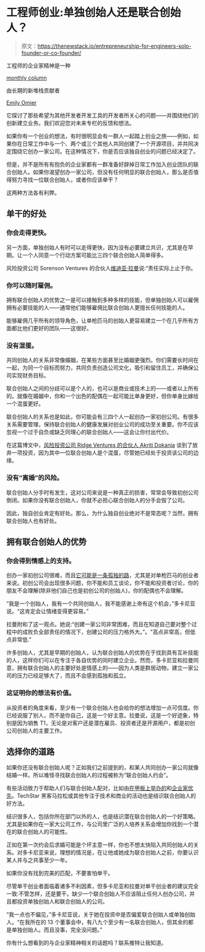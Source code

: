 # 工程师创业:单独创始人还是联合创始人？

> 原文：<https://thenewstack.io/entrepreneurship-for-engineers-solo-founder-or-co-founder/>

工程师的企业家精神是一种

[monthly column](https://thenewstack.io/entrepreneurship-for-engineers-recessions-and-startups/)

由长期的新堆栈贡献者

[Emily Omier](https://thenewstack.io/author/emily-omier/)

它探讨了那些希望为其他开发者开发工具的开发者所关心的问题——并围绕他们的创新建立业务。我们欢迎您对未来专栏的反馈和想法。

如果你有一个创业的想法，有时很明显会有一群人一起踏上创业之旅——例如，如果你在日常工作中与一个、两个或三个其他人共同创建了一个开源项目，并共同决定围绕它创办一家公司。在这种情况下，你是否应该独自创业的问题已经决定了。

但是，并不是所有有抱负的企业家都有一群准备好辞掉日常工作加入创业团队的联合创始人。如果你渴望创办一家公司，但没有任何明显的联合创始人，那么是否值得努力寻找一位联合创始人，或者你应该单干？

这两种方法各有利弊。

## 单干的好处

### 你会走得更快。

另一方面，单独创始人有时可以走得更快，因为没有必要建立共识，尤其是在早期。让一个人同意一个行动方案可能比三四个联合创始人简单得多。

风险投资公司 Sorenson Ventures 的合伙人[维迪亚·拉曼](https://www.linkedin.com/in/vidya-raman/)说:“责任实际上止于你。

### 你可以随时雇佣。

拥有联合创始人的优势之一是可以接触到多种多样的技能，但单独创始人可以雇佣拥有必要技能的人——通常他们能够雇佣比联合创始人更擅长任何技能的人。

能够雇佣几乎所有的领导角色，让单枪匹马的创始人更容易建立一个在几乎所有方面都比他们更好的团队——这很好。

### 没有混蛋。

共同创始人的关系非常像婚姻，在某些方面甚至比婚姻更强烈。你们需要长时间在一起，为同一个目标而努力，共同负责创造公司文化，吸引和留住员工，并确保公司实现财务目标。

联合创始人之间的分歧可以是个人的，也可以是商业或技术上的——或者以上所有的。就像在婚姻中，你和一个出色的配偶在一起可能比单身更好，但你单身比嫁给一个混蛋更好。

联合创始人的关系也是如此，你可能会有三四个人一起创办一家初创公司。有很多关系需要管理，保持联合创始人的健康发展对创业公司的成功至关重要。你不应该忽视一个过于自负或缺乏同理心的联合创始人——这会让你付出代价。

在这篇博文中，[风险投资公司 Ridge Ventures 的合伙人 Akriti Dokania](https://www.linkedin.com/in/akritidokania/) 谈到了放弃一项投资，因为其中一位联合创始人是个混蛋，尽管她已经处于投资该公司的边缘。

### 没有“离婚”的风险。

联合创始人分手时有发生，这对公司来说是一种真正的损害，常常会导致初创公司倒闭。如果你没有联合创始人，你就不必担心联合创始人的分手会毁了公司。

因此，独自创业肯定有好处。那么，为什么独自创业绝对不是常态呢？当然，拥有联合创始人也有好处。

## 拥有联合创始人的优势

### 你会得到情感上的支持。

创办一家初创公司很难，而且[它可能是一条孤独的路](https://thenewstack.io/entrepreneurship-for-engineers-adopting-the-founder-mindset/)，尤其是对单枪匹马的创业者来说。初创公司会出现很多问题，你不能和员工谈论，你不能和投资者讨论，你的朋友不会理解(除非他们自己也是初创公司的创始人)，你的配偶也不会理解。

“我是一个创始人，我有一个共同创始人，我不能感谢上帝有这个机会，”多卡尼亚说。“这肯定会让情绪变得更容易。”

拉曼附和了这一观点。她说:“创建一家公司非常困难，而且在知道自己要对整个过程中的成败负全部责任的情况下，创建公司的压力格外大。”。"高点非常高，但低点非常低."

许多创始人，尤其是早期的创始人，认为联合创始人的优势在于找到具有互补技能的人，这样你们可以在专注于各自优势的同时建立企业。然而，多卡尼亚和拉曼同意，拥有联合创始人的主要好处是情感上的——因为人类是群居动物，建立一家公司的压力已经足够大了，而且不会感到孤独和孤立。

### 这证明你的想法有价值。

从投资者的角度来看，至少有一个联合创始人也会给你的想法增加一点可信度。你已经说服了别人，而不是你自己，这是一个好主意。拉曼说，这是一个好迹象，特别是因为销售 T1，无论是对客户还是潜在雇员、投资者还是开源用户，都是初创公司创始人的主要工作。

## 选择你的道路

如果你还没有联合创始人呢？正如我们之前提到的，和某人共同创办一家公司就像结婚一样。所以难怪寻找联合创始人的过程被称为“联合创始人约会”。

有些活动致力于帮助人们与联合创始人配对，比如由[在甲板上举办的](https://www.beondeck.com/blog)和[企业家优先](https://www.joinef.com)。TechStar 黑客马拉松或其他专注于技术和商业的活动也是结识联合创始人的好方法。

结识很多人，包括你所在部门以外的人，也是结识潜在联合创始人的一个好策略。尤其是如果你在一家大公司工作，与公司里广泛的人培养关系会增加你找到一个潜在的联合创始人的可能性。

正如在第一次约会后求婚可能是个坏主意一样，你也不想太快陷入共同创始人的关系。对多卡尼亚来说，理想的情况是，在让他或她成为联合创始人之前，你要认识某人并与之共事至少一年。

如果你没有找到完美的匹配，不要害怕单干。

尽管单干创业者面临着诸多不利因素，但多卡尼亚和拉曼对单干创业者的建议完全一致:不管怎样，还是要干。缺少一个联合创始人不应该阻止任何人创办公司，并且都投资单独创始人和联合创始人的公司。

“我一点也不偏见，”多卡尼亚说，关于她在投资中是否偏爱联合创始人或单独创始人。“在我所在的 13 个董事会中，有八九个至少有一名联合创始人，但其余的都是单独创始人。而且没事，完全没问题。”

你有什么想看到的与企业家精神相关的话题吗？联系推特让我知道。

<svg xmlns:xlink="http://www.w3.org/1999/xlink" viewBox="0 0 68 31" version="1.1"><title>Group</title> <desc>Created with Sketch.</desc></svg>
